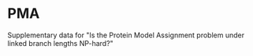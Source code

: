 # PMA
Supplementary data for "Is the Protein Model Assignment problem under linked branch lengths NP-hard?"
